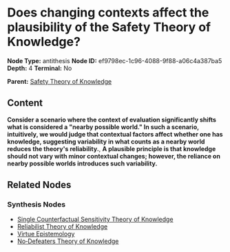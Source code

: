 # Does changing contexts affect the plausibility of the Safety Theory of Knowledge?

**Node Type:** antithesis
**Node ID:** ef9798ec-1c96-4088-9f88-a06c4a387ba5
**Depth:** 4
**Terminal:** No

**Parent:** [Safety Theory of Knowledge](safety-theory-of-knowledge-synthesis-41b802e9-2c4c-4559-b3dd-29f10449b06f.md)

## Content

**Consider a scenario where the context of evaluation significantly shifts what is considered a "nearby possible world." In such a scenario, intuitively, we would judge that contextual factors affect whether one has knowledge, suggesting variability in what counts as a nearby world reduces the theory's reliability.**, **A plausible principle is that knowledge should not vary with minor contextual changes; however, the reliance on nearby possible worlds introduces such variability.**

## Related Nodes

### Synthesis Nodes

- [Single Counterfactual Sensitivity Theory of Knowledge](single-counterfactual-sensitivity-theory-of-knowledge-synthesis-9f395b52-3123-4823-a09c-25b6441bdc1c.md)
- [Reliabilist Theory of Knowledge](reliabilist-theory-of-knowledge-synthesis-fe7a9c2b-c55b-4ceb-b0f2-7b8e536d56ca.md)
- [Virtue Epistemology](virtue-epistemology-synthesis-a5e0bb98-4a49-44dc-a7ee-3f42c9657827.md)
- [No‐Defeaters Theory of Knowledge](nodefeaters-theory-of-knowledge-synthesis-b65bec7f-7685-494d-94c4-a2ec9f2204ea.md)

